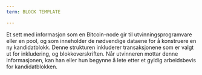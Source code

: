 ```yaml
---
term: BLOCK TEMPLATE

---
```

Et sett med informasjon som en Bitcoin-node gir til utvinningsprogramvare eller en pool, og som inneholder de nødvendige dataene for å konstruere en ny kandidatblokk. Denne strukturen inkluderer transaksjonene som er valgt ut for inkludering, og blokkoverskriften. Når utvinneren mottar denne informasjonen, kan han eller hun begynne å lete etter et gyldig arbeidsbevis for kandidatblokken.